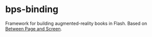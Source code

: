 bps-binding
===========

Framework for building augmented-reality books in Flash. Based on [Between Page and Screen](http://betweenpageandscreen.com). 
